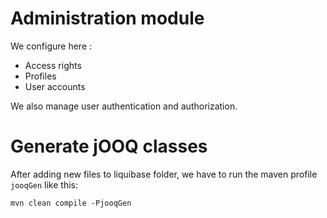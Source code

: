 # Administration module
We configure here :

- Access rights
- Profiles
- User accounts

We also manage user authentication and authorization.

# Generate jOOQ classes
After adding new files to liquibase folder, we have to run the maven profile `jooqGen` like this:
```shell
mvn clean compile -PjooqGen
```

